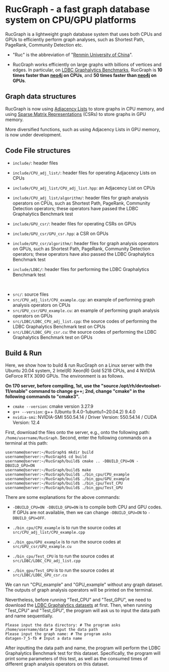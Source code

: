 # RucGraph - a fast graph database system on CPU/GPU platforms

RucGraph is a lightweight graph database system that uses both CPUs and GPUs to efficiently perform graph analyses, such as Shortest Path, PageRank, Community Detection etc.


- "Ruc" is the abbreviation of "[Renmin University of China](https://www.ruc.edu.cn/)".


- RucGraph works efficiently on large graphs with billions of vertices and edges. In particular, on [LDBC Graphalytics Benchmarks](https://ldbcouncil.org/benchmarks/graphalytics/), RucGraph is <b>10 times faster than [neo4j](https://neo4j.com) on CPUs</b>, and <b>50 times faster than  [neo4j](https://neo4j.com) on GPUs</b>.




## Graph data structures

RucGraph is now using [Adjacency Lists](https://www.geeksforgeeks.org/adjacency-list-meaning-definition-in-dsa/) to store graphs in CPU memory, and using [Sparse Matrix Representations](https://www.geeksforgeeks.org/sparse-matrix-representations-set-3-csr/) (CSRs) to store graphs in GPU memory. 

More diversified functions, such as using Adjacency Lists in GPU memory, is now under development.


## Code File structures

- `include/`: header files

- `include/CPU_adj_list/`: header files for operating Adjacency Lists on CPUs

- `include/CPU_adj_list/CPU_adj_list.hpp`: an Adjacency List on CPUs

- `include/CPU_adj_list/algorithm/`: header files for graph analysis operators on CPUs, such as Shortest Path, PageRank, Community Detection operators; these operators have passed the LDBC Graphalytics Benchmark test



- `include/GPU_csr/`: header files for operating CSRs on GPUs

- `include/GPU_csr/GPU_csr.hpp`: a CSR on GPUs

- `include/GPU_csr/algorithm/`: header files for graph analysis operators on GPUs, such as Shortest Path, PageRank, Community Detection operators; these operators have also passed the LDBC Graphalytics Benchmark test


- `include/LDBC/`: header files for performing the LDBC Graphalytics Benchmark test



 <br /> 
 

- `src/`: source files
- `src/CPU_adj_list/CPU_example.cpp`: an example of performing graph analysis operators on CPUs
- `src/GPU_csr/GPU_example.cu`: an example of performing graph analysis operators on GPUs
- `src/LDBC/LDBC_CPU_adj_list.cpp`: the source codes of performing the LDBC Graphalytics Benchmark test on CPUs
- `src/LDBC/LDBC_GPU_csr.cu`: the source codes of performing the LDBC Graphalytics Benchmark test on GPUs



## Build & Run

Here, we show how to build & run RucGraph on a Linux server with the Ubuntu 20.04 system, 2 Intel(R) Xeon(R) Gold 5218 CPUs, and 4 NVIDIA GeForce RTX 3090 GPUs. The environment is as follows.

<b>On 170 server, before compiling, 1st, use the "source /opt/rh/devtoolset-11/enable" command to change g++; 2nd, change "cmake" in the following commands to "cmake3". </b>

- `cmake --version`: cmake version 3.27.9
- `g++ --version`: g++ (Ubuntu 9.4.0-1ubuntu1~20.04.2) 9.4.0
- `nvidia-smi`: NVIDIA-SMI 550.54.14         /      Driver Version: 550.54.14   /   CUDA Version: 12.4


First, download the files onto the server, e.g., onto the following path: `/home/username/RucGraph`. Second, enter the following commands on a terminal at this path:

```shell
username@server:~/RucGraph$ mkdir build
username@server:~/RucGraph$ cd build
username@server:~/RucGraph/build$ cmake .. -DBUILD_CPU=ON -DBUILD_GPU=ON
username@server:~/RucGraph/build$ make
username@server:~/RucGraph/build$ ./bin_cpu/CPU_example
username@server:~/RucGraph/build$ ./bin_gpu/GPU_example
username@server:~/RucGraph/build$ ./bin_cpu/Test_CPU
username@server:~/RucGraph/build$ ./bin_gpu/Test_GPU
```

There are some explanations for the above commands:

- `-DBUILD_CPU=ON -DBUILD_GPU=ON` is to compile both CPU and GPU codes. If GPUs are not available, then we can change `-DBUILD_GPU=ON` to `-DBUILD_GPU=OFF`.


- `./bin_cpu/CPU_example` is to run the source codes at `src/CPU_adj_list/CPU_example.cpp`

- `./bin_gpu/GPU_example` is to run the source codes at `src/GPU_csr/GPU_example.cu`

- `./bin_cpu/Test_CPU` is to run the source codes at `src/LDBC/LDBC_CPU_adj_list.cpp`

- `./bin_gpu/Test_GPU` is to run the source codes at `src/LDBC/LDBC_GPU_csr.cu`

We can run "CPU_example" and "GPU_example" without any graph dataset. The outputs of graph analysis operators will be printed on the terminal. 

Nevertheless, before running "Test_CPU" and "Test_GPU", we need to download the [LDBC Graphalytics datasets](https://repository.surfsara.nl/datasets/cwi/graphalytics) at first. Then, when running "Test_CPU" and "Test_GPU", the program will ask us to input the data path and name sequentially. 
```shell
Please input the data directory: # The program asks
/home/username/data # Input the data path
Please input the graph name: # The program asks
datagen-7_5-fb # Input a data name
```

After inputting the data path and name, the program will perform the LDBC Graphalytics Benchmark test for this dataset. Specifically, the program will print some parameters of this test, as well as the consumed times of different graph analysis operators on this dataset.